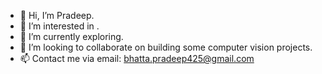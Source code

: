- 👋 Hi, I’m Pradeep.
- 👀 I’m interested in .
- 🌱 I’m currently exploring.
- 💞️ I’m looking to collaborate on building some computer vision projects.
- 📫 Contact me via email: bhatta.pradeep425@gmail.com
